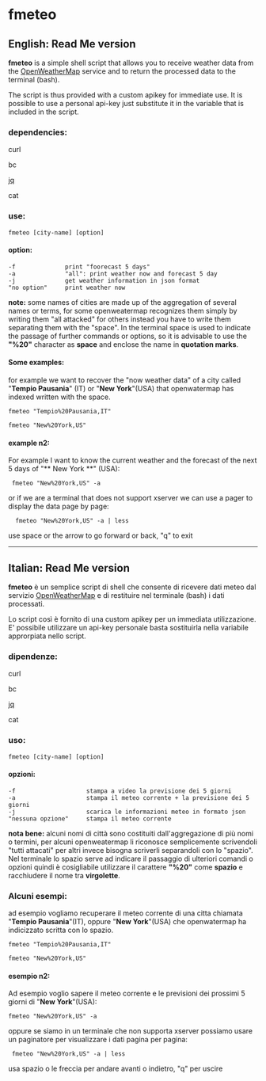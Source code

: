 # fmeteo

## English: Read Me  version

**fmeteo** is a simple shell script that allows you to receive weather data from the [OpenWeatherMap](https://openweathermap.org/) service and to return the processed data to the terminal (bash).

The script is thus provided with a custom apikey for immediate use. It is possible to use a personal api-key just substitute it in the variable that is included in the script.

### dependencies:

curl

bc

[jq](https://stedolan.github.io/jq/)

cat

### use:

    fmeteo [city-name] [option]
    
#### option:
    -f              print "foorecast 5 days"
    -a              "all": print weather now and forecast 5 day  
    -j              get weather information in json format
    "no option"     print weather now

**note:** some names of cities are made up of the aggregation of several names or terms, for some openweatermap recognizes them simply by writing them "all attacked" for others instead you have to write them separating them with the "space". In the terminal space is used to indicate the passage of further commands or options, so it is advisable to use the **"%20"** character as **space** and enclose the name in **quotation marks**.

#### Some examples:

for example we want to recover the "now weather data"  of a city called "**Tempio Pausania**" (IT) or "**New York**"(USA) that openwatermap has indexed  written with the space.

    fmeteo "Tempio%20Pausania,IT"

    fmeteo "New%20York,US"

#### example n2:

For example I want to know the current weather and the forecast of the next 5 days of "** New York **" (USA):


     fmeteo "New%20York,US" -a
    
or if we are a terminal that does not support xserver we can use a pager to display the data page by page:

      fmeteo "New%20York,US" -a | less
     
use space or the arrow to go forward or back, "q" to exit


***



## Italian: Read Me  version


**fmeteo** è un semplice script di shell che consente di ricevere dati meteo dal servizio [OpenWeatherMap](https://openweathermap.org/) e di restituire nel terminale (bash) i dati processati.

Lo script così  è fornito di una custom apikey per un immediata utilizzazione. E' possibile utilizzare un api-key personale basta sostituirla nella variabile approrpiata nello script.


### dipendenze:

curl

bc

[jq](https://stedolan.github.io/jq/)

cat

### uso:

    fmeteo [city-name] [option]

#### opzioni:
    -f                    stampa a video la previsione dei 5 giorni
    -a                    stampa il meteo corrente + la previsione dei 5 giorni
    -j                    scarica le informazioni meteo in formato json
    "nessuna opzione"     stampa il meteo corrente
    


**nota bene:** alcuni nomi di città sono costituiti dall'aggregazione di più nomi o termini, per alcuni openweatermap li riconosce semplicemente scrivendoli "tutti attacati" per altri invece bisogna scriverli separandoli con lo "spazio". Nel terminale lo spazio serve ad indicare il passaggio di ulteriori comandi o opzioni quindi è cosigliabile utilizzare il carattere **"%20"** come **spazio** e racchiudere il nome tra **virgolette**.

### Alcuni esempi:

ad esempio vogliamo recuperare il meteo corrente di una citta chiamata "**Tempio Pausania**"(IT), oppure  "**New York**"(USA) che openwatermap ha indicizzato scritta con lo spazio.

    fmeteo "Tempio%20Pausania,IT"

    fmeteo "New%20York,US"



#### esempio n2:

Ad esempio voglio sapere il meteo corrente e le previsioni dei prossimi 5 giorni di "**New York**"(USA):


    fmeteo "New%20York,US" -a
    
oppure se siamo in un terminale che non supporta xserver possiamo usare un paginatore per visualizzare i dati pagina per pagina:

     fmeteo "New%20York,US" -a | less
     
usa spazio o le freccia per andare avanti o indietro, "q" per uscire